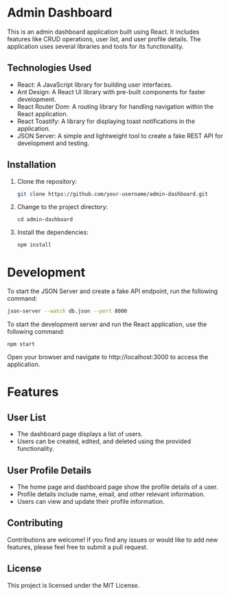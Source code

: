 # Admin Dashboard

This is an admin dashboard application built using React. It includes features like CRUD operations, user list, and user profile details. The application uses several libraries and tools for its functionality.

## Technologies Used

- React: A JavaScript library for building user interfaces.
- Ant Design: A React UI library with pre-built components for faster development.
- React Router Dom: A routing library for handling navigation within the React application.
- React Toastify: A library for displaying toast notifications in the application.
- JSON Server: A simple and lightweight tool to create a fake REST API for development and testing.

## Installation

1. Clone the repository:

   ```bash
   git clone https://github.com/your-username/admin-dashboard.git

   ```
2. Change to the project directory:
   ```
   cd admin-dashboard
   ```
3. Install the dependencies:
   ```
   npm install
   ```

# Development

To start the JSON Server and create a fake API endpoint, run the following command:

```bash
json-server --watch db.json --port 8000
```
To start the development server and run the React application, use the following command:
```
npm start
```
Open your browser and navigate to http://localhost:3000 to access the application.

# Features

## User List
- The dashboard page displays a list of users.
- Users can be created, edited, and deleted using the provided functionality.
  
## User Profile Details
- The home page and dashboard page show the profile details of a user.
- Profile details include name, email, and other relevant information.
- Users can view and update their profile information.
  
## Contributing
Contributions are welcome! If you find any issues or would like to add new features, please feel free to submit a pull request.

## License
This project is licensed under the MIT License.

